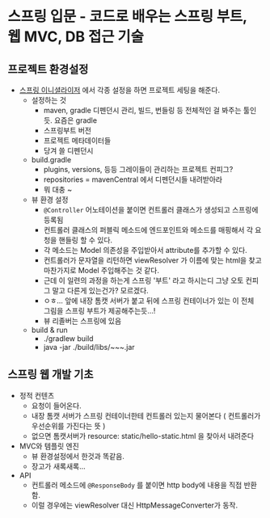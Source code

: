 # 스프링 입문 - 코드로 배우는 스프링 부트, 웹 MVC, DB 접근 기술

## 프로젝트 환경설정

- [스프링 이니셜라이저](https://start.spring.io/) 에서 각종 설정을 하면 프로젝트 세팅을 해준다.
  - 설정하는 것
    - maven, gradle 디펜던시 관리, 빌드, 번들링 등 전체적인 걸 봐주는 툴인듯. 요즘은 gradle
    - 스프링부트 버전
    - 프로젝트 메타데이터들
    - 당겨 쓸 디펜던시
  - build.gradle
    - plugins, versions, 등등 그레이들이 관리하는 프로젝트 컨피그?
    - repositories = mavenCentral 에서 디펜던시들 내려받아라
    - 뭐 대충 ~
  - 뷰 환경 설정
    - `@Controller` 어노테이션을 붙이면 컨트롤러 클래스가 생성되고 스프링에 등록됨
    - 컨트롤러 클래스의 퍼블릭 메소드에 엔드포인트와 메소드를 매핑해서 각 요청을 핸들링 할 수 있다.
    - 각 메소드는 Model 의존성을 주입받아서 attribute를 추가할 수 있다.
    - 컨트롤러가 문자열을 리턴하면 viewResolver 가 이름에 맞는 html을 찾고 마찬가지로 Model 주입해주는 것 같다.
    - 근데 이 일련의 과정을 하는게 스프링 '부트' 라고 하시는디 그냥 오토 컨피그 말고 다른게 있는건가? 모르겠다.
    - ㅇㅎ... 앞에 내장 톰캣 서버가 붙고 뒤에 스프링 컨테이너가 있는 이 전체 그림을 스프링 부트가 제공해주는듯...!
    - 뷰 리졸버는 스프링에 있음
  - build & run
    - ./gradlew build
    - java -jar ./build/libs/~~~.jar

## 스프링 웹 개발 기초

- 정적 컨텐츠
  - 요청이 들어온다. 
  - 내장 톰캣 서버가 스프링 컨테이너한테 컨트롤러 있는지 물어본다 ( 컨트롤러가 우선순위를 가진다는 뜻 )
  - 없으면 톰캣서버가 resource: static/hello-static.html 을 찾아서 내려준다
- MVC와 템플릿 엔진
  - 뷰 환경설정에서 한것과 똑같음.
  - 장고가 새록새록...
- API
  - 컨트롤러 메소드에 `@ResponseBody` 를 붙이면 http body에 내용을 직접 반환함.
  - 이럴 경우에는 viewResolver 대신 HttpMessageConverter가 동작.
  